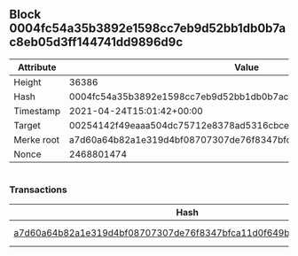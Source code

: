 ## Block 0004fc54a35b3892e1598cc7eb9d52bb1db0b7ac8eb05d3ff144741dd9896d9c

Attribute | Value
--- | ---
Height | 36386
Hash | 0004fc54a35b3892e1598cc7eb9d52bb1db0b7ac8eb05d3ff144741dd9896d9c
Timestamp | 2021-04-24T15:01:42+00:00
Target | 00254142f49eaaa504dc75712e8378ad5316cbcead634704b3734b6271167cc4
Merke root | a7d60a64b82a1e319d4bf08707307de76f8347bfca11d0f649b0d564abcc4e77
Nonce | 2468801474

```

```

### Transactions

Hash | Amount
--- | ---
[a7d60a64b82a1e319d4bf08707307de76f8347bfca11d0f649b0d564abcc4e77](a7d60a64b82a1e319d4bf08707307de76f8347bfca11d0f649b0d564abcc4e77.md) | 10.00000000 SKEPTI 
